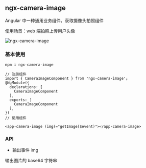 ## ngx-camera-image

Angular 中一种通用业务组件，获取摄像头拍照组件

使用场景：web 端拍照上传用户头像

![ngx-camera-image](./camera-image.gif)

### 基本使用

```
npm i ngx-camera-image

// 注册组件
import { CameraImageComponent } from 'ngx-camera-image';
@NgModule({
  declarations: [
    CameraImageComponent
  ],
  exports: [
    CameraImageComponent
  ],
})
// 使用组件

<app-camera-image (img)="getImage($event)"></app-camera-image>

```

### API

- 输出事件 img

输出图片的 base64 字符串
